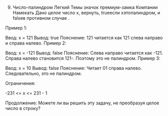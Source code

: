 9. Число-палиндром
Легкий
Темы
значок премиум-замка
Компании
Намекать
Дано целое число x, вернуть, trueесли xэтопалиндром, и falseв противном случае .

 

Пример 1:

Ввод: x = 121
 Вывод: true
 Пояснение: 121 читается как 121 слева направо и справа налево.
Пример 2:

Ввод: x = -121
 Вывод: false
 Пояснение: Слева направо читается как -121. Справа налево становится 121-. Поэтому это не палиндром.
Пример 3:

Ввод: x = 10
 Вывод: false
 Пояснение: Читает 01 справа налево. Следовательно, это не палиндром.
 

Ограничения:

-231 <= x <= 231 - 1
 

Продолжение: Можете ли вы решить эту задачу, не преобразуя целое число в строку?